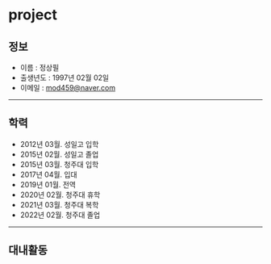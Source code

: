 # project
## 정보
- 이름 : 정상필
- 출생년도 : 1997년 02월 02일
- 이메일 : <mod459@naver.com>
- - -

## 학력
- 2012년 03월. 성일고 입학
- 2015년 02월. 성일고 졸업
- 2015년 03월. 청주대 입학
- 2017년 04월. 입대
- 2019년 01월. 전역
- 2020년 02월. 청주대 휴학
- 2021년 03월. 청주대 복학
- 2022년 02월. 청주대 졸업
- - -

## 대내활동

